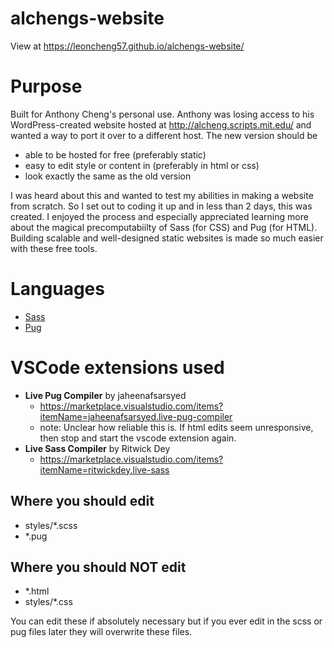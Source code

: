 # alchengs-website

View at https://leoncheng57.github.io/alchengs-website/

# Purpose

Built for Anthony Cheng's personal use. Anthony was losing access to his WordPress-created website hosted at http://alcheng.scripts.mit.edu/ and wanted a way to port it over to a different host. The new version should be 
- able to be hosted for free (preferably static)
- easy to edit style or content in (preferably in html or css)
- look exactly the same as the old version

I was heard about this and wanted to test my abilities in making a website from scratch. So I set out to coding it up and in less than 2 days, this was created. I enjoyed the process and especially appreciated learning more about the magical precomputabiilty of Sass (for CSS) and Pug (for HTML). Building scalable and well-designed static websites is made so much easier with these free tools.

# Languages
- [Sass](https://sass-lang.com/guide)
- [Pug](https://pugjs.org/api/getting-started.html)

# VSCode extensions used
- **Live Pug Compiler** by jaheenafsarsyed 
    - https://marketplace.visualstudio.com/items?itemName=jaheenafsarsyed.live-pug-compiler
    - note: Unclear how reliable this is. If html edits seem unresponsive, then stop and start the vscode extension again.
- **Live Sass Compiler** by Ritwick Dey 
    - https://marketplace.visualstudio.com/items?itemName=ritwickdey.live-sass


## Where you should edit
- styles/*.scss
- *.pug

## Where you should NOT edit
- *.html
- styles/*.css

You can edit these if absolutely necessary but if you ever edit in the scss or pug files later they will overwrite these files.
